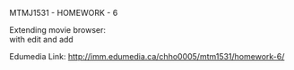 MTMJ1531 - HOMEWORK - 6

Extending movie browser:  
with edit and add

Edumedia Link: http://imm.edumedia.ca/chho0005/mtm1531/homework-6/